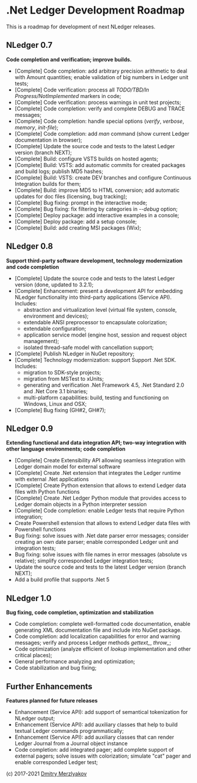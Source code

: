 # .Net Ledger Development Roadmap

This is a roadmap for development of next NLedger releases.

## NLedger 0.7

**Code completion and verification; improve builds.**

- [Complete] Code completion: add arbitrary precision arithmetic to deal with Amount quantities;
  enable validation of big numbers in Ledger unit tests;
- [Complete] Code verification: process all *TODO/TBD/In Progress/NotImplemented* markers in code;
- [Complete] Code verification: process warnings in unit test projects;
- [Complete] Code completion: verify and complete DEBUG and TRACE messages;
- [Complete] Code completion: handle special options (*verify*, *verbose*, *memory*, *init-file*);
- [Complete] Code completion: add *man* command (show current Ledger documentation in browser);
- [Complete] Update the source code and tests to the latest Ledger version (branch NEXT);
- [Complete] Build: configure VSTS builds on hosted agents;
- [Complete] Build: VSTS: add automatic commits for created packages and build logs; publish MD5 hashes;
- [Complete] Build: VSTS: create DEV branches and configure Continuous Integration builds for them;
- [Complete] Build: improve MD5 to HTML conversion; add automatic updates for doc files (licensing, bug tracking);
- [Complete] Bug fixing: prompt in the interactive mode;
- [Complete] Bug fixing: fix filtering by categories in *--debug* option;
- [Complete] Deploy package: add interactive examples in a console;
- [Complete] Deploy package: add a setup console;
- [Complete] Build: add creating MSI packages (Wix);

## NLedger 0.8

**Support third-party software development, technology modernization and code completion**

- [Complete] Update the source code and tests to the latest Ledger version (done, updated to 3.2.1);
- [Complete] Enhancement: present a development API for embedding NLedger functionality into third-party applications (Service API). Includes:
  - abstraction and virtualization level (virtual file system, console, environment and devices);
  - extendable ANSI preprocessor to encapsulate colorization;
  - extendable configuration;
  - application service model (engine host, session and request object management);
  - isolated thread-safe model with cancellation support;
- [Complete] Publish NLedger in NuGet repository;
- [Complete] Technology modernization: support Support .Net SDK. Includes:
  - migration to SDK-style projects;
  - migration from MSTest to xUnits;
  - generating and verification .Net Framework 4.5, .Net Standard 2.0 and .Net Core 3.1 binaries;
  - multi-platform capabilities: build, testing and functioning on Windows, Linux and OSX;
- [Complete] Bug fixing (GH#2, GH#7);

## NLedger 0.9

**Extending functional and data integration API; two-way integration with other language environments; code completion**

- [Complete] Create Extensibility API allowing seamless integration with Ledger domain model for external software
- [Complete] Create .Net extension that integrates the Ledger runtime with external .Net applications
- [Complete] Create Python extension that allows to extend Ledger data files with Python functions
- [Complete] Create .Net Ledger Python module that provides access to Ledger domain objects in a Python interpreter session
- [Complete] Code completion: enable Ledger tests that require Python integration;
- Create Powershell extension that allows to extend Ledger data files with Powershell functions
- Bug fixing: solve issues with .Net date parser error messages; 
  consider creating an own date parser; enable corresponded Ledger unit and integration tests;
- Bug fixing: solve issues with file names in error messages (absolute vs relative); 
  simplify corresponded Ledger integration tests;
- Update the source code and tests to the latest Ledger version (branch NEXT);
- Add a build profile that supports .Net 5

## NLedger 1.0

**Bug fixing, code completion, optimization and stabilization**

- Code completion: complete well-formatted code documentation, enable generating XML documentation file and include into NuGet package.
- Code completion: add localization capabilities for error and warning messages; 
  verify and process Ledger methods *gettext_*, *throw_*;
- Code optimization (analyze efficient of *lookup* implementation and other critical places);
- General performance analyzing and optimization;
- Code stabilization and bug fixing;

## Further Enhancements

**Features planned for future releases**

- Enhancement (Service API): add support of semantical tokenization for NLedger output;
- Enhancement (Service API): add auxiliary classes that help to build textual Ledger commands programmatically;
- Enhancement (Service API): add auxiliary classes that can render Ledger Journal from a Journal object instance
- Code completion: add integrated pager; add complete support of external pagers;
  solve issues with colorization; simulate "cat" pager and enable corresponded Ledger test;

(c) 2017-2021 [Dmitry Merzlyakov](mailto:dmitry.merzlyakov@gmail.com)
